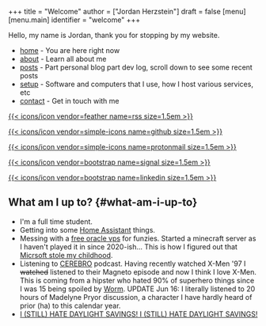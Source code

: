 +++
title = "Welcome"
author = ["Jordan Herzstein"]
draft = false
[menu]
  [menu.main]
    identifier = "welcome"
+++

Hello, my name is Jordan, thank you for stopping by my website.

-   [home](/) - You are here right now
-   [about](/about) - Learn all about me
-   [posts](/posts) - Part personal blog part dev log, scroll down to see some recent posts
-   [setup](/mysetup) - Software and computers that I use, how I host various services, etc
-   [contact](/contact) - Get in touch with me

<span class="social-icons">
<a href="/index.xml">

{{< icons/icon vendor=feather name=rss size=1.5em >}}

</a>

<a href="https://github.com/jherzstein">

{{< icons/icon vendor=simple-icons name=github size=1.5em >}}

</a>

<a href="/contact/#img-class-inline-header-src-images-contact-protonmail-dot-png-email-website-jordanherzstein-dot-xyz-pgp--dot-pubkey-dot-gpg">

{{< icons/icon vendor=simple-icons name=protonmail size=1.5em >}}

</a>

<a href="/contact/#img-class-inline-header-src-images-contact-signal-dot-png-signal-jherzstein-dot-01-qr-code">

{{< icons/icon vendor=bootstrap name=signal size=1.5em >}}

</a>

<a href="https://ca.linkedin.com/in/jordan-herzstein-a99414204">

{{< icons/icon vendor=bootstrap name=linkedin size=1.5em >}}

</a>

</span>


## What am I up to? {#what-am-i-up-to}

-   I'm a full time student.
-   Getting into some [Home Assistant](https://www.home-assistant.io/) things.
-   Messing with a [free oracle vps](https://rentry.co/oraclevps) for funzies. Started a minecraft server as I haven't played it in since 2020-ish... This is how I figured out that [Micrsoft stole my childhood](https://www.minecraft.net/en-us/article/account-migration-last-call).
-   Listening to [CEREBRO](https://www.connorgoldsmith.com/cerebro) podcast. Having recently watched X-Men '97 I ~~watched~~ listened to their Magneto episode and now I think I love X-Men. This is coming from a hipster who hated 90% of superhero things since I was 15 being spoiled by [Worm](https://parahumans.wordpress.com/). UPDATE Jun 16: I literally listened to 20 hours of Madelyne Pryor discussion, a character I have hardly heard of prior (ha) to this calendar year.
-   [I (STILL) HATE DAYLIGHT SAVINGS! I (STILL) HATE DAYLIGHT SAVINGS!](../images/hatedaylightsavings.png)
